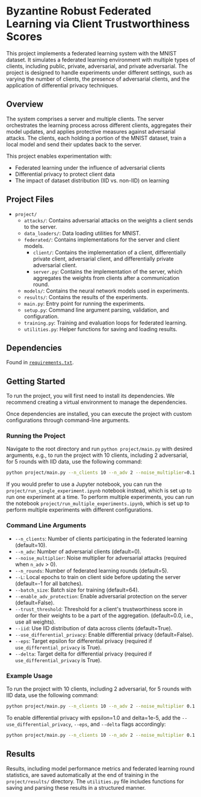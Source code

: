 # Byzantine Robust Federated Learning via Client Trustworthiness Scores

This project implements a federated learning system with the MNIST dataset. It simulates a federated learning environment with multiple types of clients, including public, private, adversarial, and private adversarial. The project is designed to handle experiments under different settings, such as varying the number of clients, the presence of adversarial clients, and the application of differential privacy techniques.

## Overview

The system comprises a server and multiple clients. The server orchestrates the learning process across different clients, aggregates their model updates, and applies protective measures against adversarial attacks. The clients, each holding a portion of the MNIST dataset, train a local model and send their updates back to the server.

This project enables experimentation with:

- Federated learning under the influence of adversarial clients
- Differential privacy to protect client data
- The impact of dataset distribution (IID vs. non-IID) on learning

## Project Files

- `project/`
  - `attacks/`: Contains adversarial attacks on the weights a
  client sends to the server.
  - `data_loaders/`: Data loading utilities for MNIST.
  - `federated/`: Contains implementations for the server and client models.
    - `client/`: Contains the implementation of a client, differentially private client, adversarial client, and
    differentially private adversarial client.
    - `server.py`: Contains the implementation of the server, which aggregates the weights from clients after a communication round.
  - `models/`: Contains the neural network models used in experiments.
  - `results/`: Contains the results of the experiments.
  - `main.py`: Entry point for running the experiments.
  - `setup.py`: Command line argument parsing, validation, and configuration.
  - `training.py`: Training and evaluation loops for federated learning.
  - `utilities.py`: Helper functions for saving and loading results.

## Dependencies

Found in [`requirements.txt`](./requirements.txt).

## Getting Started

To run the project, you will first need to install its dependencies. We recommend creating a virtual environment to manage the dependencies.

Once dependencies are installed, you can execute the project with custom configurations through command-line arguments.

### Running the Project

Navigate to the root directory and run `python project/main.py` with desired arguments, e.g., to run the project with 10 clients, including 2 adversarial, for 5 rounds with IID data, use the following command:

```bash
python project/main.py --n_clients 10 --n_adv 2 --noise_multiplier=0.1 --n_rounds 5 --batch_size 64 --enable_adv_protection True --iid True
```

If you would prefer to use a Jupyter notebook, you can run the `project/run_single_experiment.ipynb` notebook instead, which
is set up to run one experiment at a time. To perform multiple experiments, you can run the notebook `project/run_multiple_experiments.ipynb`, which is set up to
perform multiple experiments with different configurations.

### Command Line Arguments

- `--n_clients`: Number of clients participating in the federated learning (default=10).
- `--n_adv`: Number of adversarial clients (default=0).
- `--noise_multiplier`: Noise multiplier for adversarial attacks (required when `n_adv` > 0).
- `--n_rounds`: Number of federated learning rounds (default=5).
- `--L`: Local epochs to train on client side before updating the server (default=-1 for all batches).
- `--batch_size`: Batch size for training (default=64).
- `--enable_adv_protection`: Enable adversarial protection on the server (default=False).
- `--trust_threshold`: Threshold for a client's trustworthiness score in order for their weights to be a part of the aggregation. (default=0.0, i.e., use all weights).
- `--iid`: Use IID distribution of data across clients (default=True).
- `--use_differential_privacy`: Enable differential privacy (default=False).
- `--eps`: Target epsilon for differential privacy (required if `use_differential_privacy` is True).
- `--delta`: Target delta for differential privacy (required if `use_differential_privacy` is True).

### Example Usage

To run the project with 10 clients, including 2 adversarial, for 5 rounds with IID data, use the following command:

```bash
python project/main.py --n_clients 10 --n_adv 2 --noise_multiplier 0.1 --n_rounds 5 --iid True
```

To enable differential privacy with epsilon=1.0 and delta=1e-5, add the `--use_differential_privacy`, `--eps`, and `--delta` flags accordingly:

```bash
python project/main.py --n_clients 10 --n_adv 2 --noise_multiplier 0.1 --n_rounds 5 --iid True --use_differential_privacy True --eps 1.0 --delta 1e-5
```

## Results

Results, including model performance metrics and federated learning round statistics, are saved automatically at the end of training in the `project/results/` directory. The `utilities.py` file includes functions for saving and parsing these results in a structured manner.
